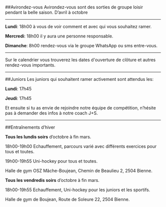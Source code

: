 

##Avirondez-vous
Avirondez-vous sont des sorties de groupe loisir pendant la belle saison. D’avril à octobre
****
**Lundi**: 18h00 à vous de voir comment et avec qui vous souhaitez ramer.

**Mercredi**: 18h00 il y aura une personne responsable.

**Dimanche**: 8h00 rendez-vous via le groupe WhatsApp ou sms entre-vous.
****
Sur le calendrier vous trouverez les dates d'ouverture de clôture et autres rendez-vous importants.
****
##Juniors
Les juniors qui souhaitent ramer activement sont attendus les:

**Lundi**: 17h45
 
**Jeudi**: 17h45

Et ensuite si tu as envie de rejoindre notre équipe de compétition, n’hésite pas à demander des infos à notre coach J+S.

****
##Entraînements d’hiver

**Tous les lundis soirs** d’octobre à fin mars. 

18h00-19h00 Echauffement, parcours varié avec différents exercices pour tous et toutes. 

19h00-19h55 Uni-hockey pour tous et toutes. 

Halle de gym OSZ Mâche-Boujean, Chemin de Beaulieu 2, 2504 Bienne.
 
**Tous les vendredis soirs** d’octobre à fin mars.

18h00-19h55 Echauffement, Uni-hockey pour les juniors et les sportifs.

Halle de gym de Boujean, Route de Soleure 22, 2504 Bienne.
